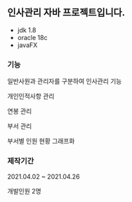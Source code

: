 ## 인사관리 자바 프로젝트입니다.
- jdk 1.8
- oracle 18c  
- javaFX
  
### 기능
  일반사원과 관리자를 구분하여 인사관리 기능
  
  개인인적사항 관리
  
  연봉 관리
  
  부서 관리
  
  부서별 인원 현황 그래프화
  
### 제작기간
  2021.04.02 ~ 2021.04.26
  
  개발인원 2명

